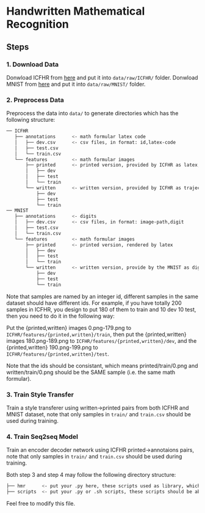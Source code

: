 # Handwritten Mathematical Recognition

## Steps

### 1. Download Data 

Donwload ICFHR from [here](http://www.isical.ac.in/~crohme/ICFHR_package.zip) and put it into `data/raw/ICFHR/` folder.
Donwload MNIST from [here](http://yann.lecun.com/exdb/mnist/) and put it into `data/raw/MNIST/` folder.

### 2. Preprocess Data

Preprocess the data into `data/` to generate directories which has the following structure:

```bash
── ICFHR 
   ├── annotations      <- math formular latex code
   │   ├── dev.csv      <- csv files, in format: id,latex-code
   │   ├── test.csv
   │   └── train.csv
   └── features         <- math formular images
       ├── printed      <- printed version, provided by ICFHR as latex, should be rendered by latex.
       │   ├── dev
       │   ├── test
       │   └── train
       └── written      <- written version, provided by ICFHR as trajectory, should be rendered by some scripts.
           ├── dev
           ├── test
           └── train
── MNIST 
   ├── annotations      <- digits
   │   ├── dev.csv      <- csv files, in format: image-path,digit
   │   ├── test.csv
   │   └── train.csv
   └── features         <- math formular images
       ├── printed      <- printed version, rendered by latex
       │   ├── dev
       │   ├── test
       │   └── train
       └── written      <- written version, provide by the MNIST as digit, should be rendered by latex.
           ├── dev
           ├── test
           └── train
```

Note that samples are named by an integer id, different samples in the same dataset should have different ids. 
For example, if you have totally 200 samples in ICFHR, you design to put 180 of them to train and 10 dev 10 test, then you need to do it in the following way:

Put the {printed,written} images 0.png-179.png to `ICFHR/features/{printed,written}/train`, 
then put the {printed,written} images 180.png-189.png to `ICFHR/features/{printed,written}/dev`,
and the {printed,written} 190.png-199.png to `ICFHR/features/{printed,written}/test`.

Note that the ids should be consistant, which means printed/train/0.png and written/train/0.png should be the SAME sample (i.e. the same math formular).


### 3. Train Style Transfer  

Train a style transferer using written->printed pairs from both ICFHR and MNIST dataset, note that only samples in `train/` and `train.csv` should be used during training. 

### 4. Train Seq2seq Model 

Train an encoder decoder network using ICFHR printed->annotaions pairs, note that only samples in `train/` and `train.csv` should be used during training.


Both step 3 and step 4 may follow the following directory structure:

```bash
├── hmr      <- put your .py here, these scripts used as library, which are not executable directly, e.g. `data_utils.py`, `seq2seq.py`, etc.
├── scripts  <- put your .py or .sh scripts, these scripts should be able to executable directly, e.g. `train_gan.sh`, `process_data.py`, etc.
```

Feel free to modify this file.
